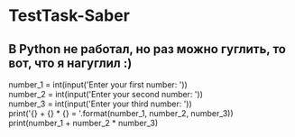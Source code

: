# TestTask-Saber

## В Python не работал, но раз можно гуглить, то вот, что я нагуглил :)

number_1 = int(input('Enter your first number: ')) <br>
number_2 = int(input('Enter your second number: ')) <br>
number_3 = int(input('Enter your third number: ')) <br>
print('{} + {} * {} = '.format(number_1, number_2, number_3)) <br>
print(number_1 + number_2 * number_3)
